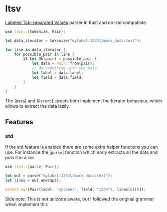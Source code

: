 # ltsv

[Labeled Tab-separated Values](http://ltsv.org/) parser in Rust and no-std compatible.

```rust
use ltsv::{tokenize, Pair};

let data_iterator = tokenize("mylabel:1234\tmore_data:text");

for line in data_iterator {
    for possible_pair in line {
        if let Ok(pair) = possible_pair {
            let data = Pair::from(pair);
            // do something with the data
            let label = data.label;
            let field = data.field;
        }
    }
}
```

The [`Data`] and [`Record`] structs both implement the Iterator behaviour, which allows to extract the data lazily.

## Features

### std

If the std feature is enabled there are some extra helper functions you can use.
For instance the [`parse`] function which early extracts all the data and puts it in a `Vec`

```rust
use ltsv::{parse, Pair};

let out = parse("mylabel:1234\tmore_data:text");
let lines = out.unwrap();

assert_eq!(Pair{label: "mylabel", field: "1234"}, lines[0][0]);
```

Side note: This is not unicode aware, but I followed the original grammar when implement this
